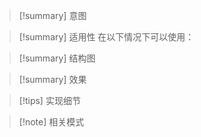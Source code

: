 > [!summary] 意图

> [!summary] 适用性
> 在以下情况下可以使用：

> [!summary] 结构图

> [!summary] 效果

> [!tips] 实现细节

> [!note] 相关模式
